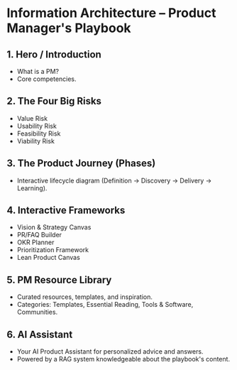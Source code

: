 # Information Architecture – Product Manager's Playbook

## 1. Hero / Introduction
- What is a PM?
- Core competencies.

## 2. The Four Big Risks
- Value Risk
- Usability Risk
- Feasibility Risk
- Viability Risk

## 3. The Product Journey (Phases)
- Interactive lifecycle diagram (Definition → Discovery → Delivery → Learning).

## 4. Interactive Frameworks
- Vision & Strategy Canvas
- PR/FAQ Builder
- OKR Planner
- Prioritization Framework
- Lean Product Canvas

## 5. PM Resource Library
- Curated resources, templates, and inspiration.
- Categories: Templates, Essential Reading, Tools & Software, Communities.

## 6. AI Assistant
- Your AI Product Assistant for personalized advice and answers.
- Powered by a RAG system knowledgeable about the playbook's content.
